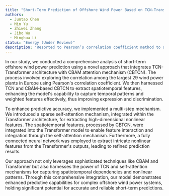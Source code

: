 ```yaml
---
title: "Short-Term Prediction of Offshore Wind Power Based on TCN-Transformer under CBAM Attention Mechanism"
authors:
  - Juntao Chen
  - Min Yu
  - Zhiwei Zhang
  - Jibo Wu
  - Minghua Li
status: "Energy (Under Review)"
description: "Resorted to Pearson’s correlation coefficient method to analyze the correlation between the biggest 29 wind power plants in Europe. Extracted spatiotemporal features using TCN and CBAM-based CBTCN to effectively capture temporal series information and weighted feature maps, improving the model's expression ability and discrimination. Utilized the sparse self-attention mechanism, Transformer, and fully connected neural network to extract high-dimensional nonlinear features and generate prediction results. Incorporated spatiotemporal features processed by CBTCN into the Transformer model to achieve feature interaction and integration via the self-attention mechanism."
---
```


In our study, we conducted a comprehensive analysis of short-term offshore wind power prediction using a novel approach that integrates TCN-Transformer architecture with CBAM attention mechanism (CBTCN). The process involved exploring the correlation among the largest 29 wind power plants in Europe using Pearson's correlation coefficient. We then harnessed TCN and CBAM-based CBTCN to extract spatiotemporal features, enhancing the model's capability to capture temporal patterns and weighted features effectively, thus improving expression and discrimination.

To enhance predictive accuracy, we implemented a multi-step mechanism. We introduced a sparse self-attention mechanism, integrated within the Transformer architecture, for extracting high-dimensional nonlinear features. The spatiotemporal features, processed by CBTCN, were integrated into the Transformer model to enable feature interaction and integration through the self-attention mechanism. Furthermore, a fully connected neural network was employed to extract intricate nonlinear features from the Transformer's outputs, leading to refined prediction results.

Our approach not only leverages sophisticated techniques like CBAM and Transformer but also harnesses the power of TCN and self-attention mechanisms for capturing spatiotemporal dependencies and nonlinear patterns. Through this comprehensive integration, our model demonstrates enhanced predictive capabilities for complex offshore wind power systems, holding significant potential for accurate and reliable short-term predictions.




